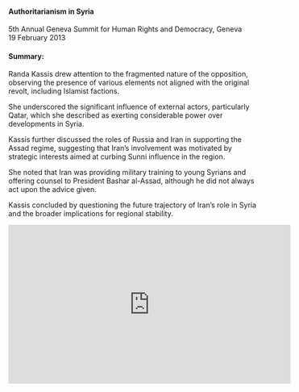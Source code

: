 <h4>Authoritarianism in Syria</h4>


5th Annual Geneva Summit for Human Rights and Democracy, Geneva 
<br>
19 February 2013

	
<h4>Summary:</h4>	

Randa Kassis drew attention to the fragmented nature of the opposition, observing the presence of various elements not aligned with the original revolt, including Islamist factions.

She underscored the significant influence of external actors, particularly Qatar, which she described as exerting considerable power over developments in Syria.

Kassis further discussed the roles of Russia and Iran in supporting the Assad regime, suggesting that Iran’s involvement was motivated by strategic interests aimed at curbing Sunni influence in the region.

She noted that Iran was providing military training to young Syrians and offering counsel to President Bashar al-Assad, although he did not always act upon the advice given.

Kassis concluded by questioning the future trajectory of Iran’s role in Syria and the broader implications for regional stability.

<center><iframe width="560" height="315" src="https://www.youtube.com/embed/35tB-gHHZfk?si=z_p2v3HkXP93Ua8A" frameborder="0" allowfullscreen></iframe></center>
<p></p>

